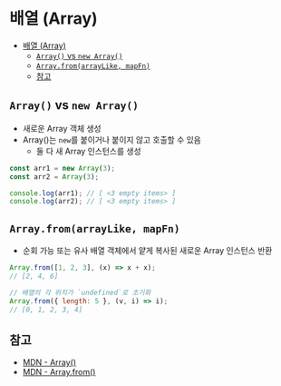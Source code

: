 # 배열 (Array)

- [배열 (Array)](#배열-array)
  - [`Array()` vs `new Array()`](#array-vs-new-array)
  - [`Array.from(arrayLike, mapFn)`](#arrayfromarraylike-mapfn)
  - [참고](#참고)

## `Array()` vs `new Array()`

- 새로운 Array 객체 생성
- Array()는 `new`를 붙이거나 붙이지 않고 호출할 수 있음
  - 둘 다 새 Array 인스턴스를 생성

```javascript
const arr1 = new Array(3);
const arr2 = Array(3);

console.log(arr1); // [ <3 empty items> ]
console.log(arr2); // [ <3 empty items> ]
```

## `Array.from(arrayLike, mapFn)`

- 순회 가능 또는 유사 배열 객체에서 얕게 복사된 새로운 Array 인스턴스 반환

```javascript
Array.from([1, 2, 3], (x) => x + x);
// [2, 4, 6]

// 배열의 각 위치가 `undefined`로 초기화
Array.from({ length: 5 }, (v, i) => i);
// [0, 1, 2, 3, 4]
```

## 참고

- [MDN - Array()](https://developer.mozilla.org/ko/docs/Web/JavaScript/Reference/Global_Objects/Array/Array)
- [MDN - Array.from()](https://developer.mozilla.org/ko/docs/Web/JavaScript/Reference/Global_Objects/Array/from)
